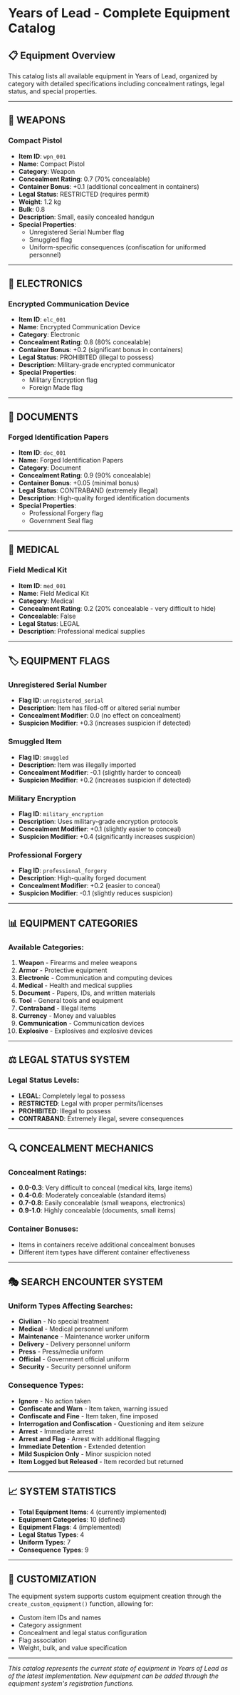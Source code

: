 # Years of Lead - Complete Equipment Catalog

## 📋 **Equipment Overview**

This catalog lists all available equipment in Years of Lead, organized by category with detailed specifications including concealment ratings, legal status, and special properties.

---

## 🔫 **WEAPONS**

### Compact Pistol
- **Item ID**: `wpn_001`
- **Name**: Compact Pistol
- **Category**: Weapon
- **Concealment Rating**: 0.7 (70% concealable)
- **Container Bonus**: +0.1 (additional concealment in containers)
- **Legal Status**: RESTRICTED (requires permit)
- **Weight**: 1.2 kg
- **Bulk**: 0.8
- **Description**: Small, easily concealed handgun
- **Special Properties**:
  - Unregistered Serial Number flag
  - Smuggled flag
  - Uniform-specific consequences (confiscation for uniformed personnel)

---

## 📱 **ELECTRONICS**

### Encrypted Communication Device
- **Item ID**: `elc_001`
- **Name**: Encrypted Communication Device
- **Category**: Electronic
- **Concealment Rating**: 0.8 (80% concealable)
- **Container Bonus**: +0.2 (significant bonus in containers)
- **Legal Status**: PROHIBITED (illegal to possess)
- **Description**: Military-grade encrypted communicator
- **Special Properties**:
  - Military Encryption flag
  - Foreign Made flag

---

## 📄 **DOCUMENTS**

### Forged Identification Papers
- **Item ID**: `doc_001`
- **Name**: Forged Identification Papers
- **Category**: Document
- **Concealment Rating**: 0.9 (90% concealable)
- **Container Bonus**: +0.05 (minimal bonus)
- **Legal Status**: CONTRABAND (extremely illegal)
- **Description**: High-quality forged identification documents
- **Special Properties**:
  - Professional Forgery flag
  - Government Seal flag

---

## 🏥 **MEDICAL**

### Field Medical Kit
- **Item ID**: `med_001`
- **Name**: Field Medical Kit
- **Category**: Medical
- **Concealment Rating**: 0.2 (20% concealable - very difficult to hide)
- **Concealable**: False
- **Legal Status**: LEGAL
- **Description**: Professional medical supplies

---

## 🏷️ **EQUIPMENT FLAGS**

### Unregistered Serial Number
- **Flag ID**: `unregistered_serial`
- **Description**: Item has filed-off or altered serial number
- **Concealment Modifier**: 0.0 (no effect on concealment)
- **Suspicion Modifier**: +0.3 (increases suspicion if detected)

### Smuggled Item
- **Flag ID**: `smuggled`
- **Description**: Item was illegally imported
- **Concealment Modifier**: -0.1 (slightly harder to conceal)
- **Suspicion Modifier**: +0.2 (increases suspicion if detected)

### Military Encryption
- **Flag ID**: `military_encryption`
- **Description**: Uses military-grade encryption protocols
- **Concealment Modifier**: +0.1 (slightly easier to conceal)
- **Suspicion Modifier**: +0.4 (significantly increases suspicion)

### Professional Forgery
- **Flag ID**: `professional_forgery`
- **Description**: High-quality forged document
- **Concealment Modifier**: +0.2 (easier to conceal)
- **Suspicion Modifier**: -0.1 (slightly reduces suspicion)

---

## 📊 **EQUIPMENT CATEGORIES**

### Available Categories:
1. **Weapon** - Firearms and melee weapons
2. **Armor** - Protective equipment
3. **Electronic** - Communication and computing devices
4. **Medical** - Health and medical supplies
5. **Document** - Papers, IDs, and written materials
6. **Tool** - General tools and equipment
7. **Contraband** - Illegal items
8. **Currency** - Money and valuables
9. **Communication** - Communication devices
10. **Explosive** - Explosives and explosive devices

---

## ⚖️ **LEGAL STATUS SYSTEM**

### Legal Status Levels:
- **LEGAL**: Completely legal to possess
- **RESTRICTED**: Legal with proper permits/licenses
- **PROHIBITED**: Illegal to possess
- **CONTRABAND**: Extremely illegal, severe consequences

---

## 🔍 **CONCEALMENT MECHANICS**

### Concealment Ratings:
- **0.0-0.3**: Very difficult to conceal (medical kits, large items)
- **0.4-0.6**: Moderately concealable (standard items)
- **0.7-0.8**: Easily concealable (small weapons, electronics)
- **0.9-1.0**: Highly concealable (documents, small items)

### Container Bonuses:
- Items in containers receive additional concealment bonuses
- Different item types have different container effectiveness

---

## 🎭 **SEARCH ENCOUNTER SYSTEM**

### Uniform Types Affecting Searches:
- **Civilian** - No special treatment
- **Medical** - Medical personnel uniform
- **Maintenance** - Maintenance worker uniform
- **Delivery** - Delivery personnel uniform
- **Press** - Press/media uniform
- **Official** - Government official uniform
- **Security** - Security personnel uniform

### Consequence Types:
- **Ignore** - No action taken
- **Confiscate and Warn** - Item taken, warning issued
- **Confiscate and Fine** - Item taken, fine imposed
- **Interrogation and Confiscation** - Questioning and item seizure
- **Arrest** - Immediate arrest
- **Arrest and Flag** - Arrest with additional flagging
- **Immediate Detention** - Extended detention
- **Mild Suspicion Only** - Minor suspicion noted
- **Item Logged but Released** - Item recorded but returned

---

## 📈 **SYSTEM STATISTICS**

- **Total Equipment Items**: 4 (currently implemented)
- **Equipment Categories**: 10 (defined)
- **Equipment Flags**: 4 (implemented)
- **Legal Status Types**: 4
- **Uniform Types**: 7
- **Consequence Types**: 9

---

## 🔧 **CUSTOMIZATION**

The equipment system supports custom equipment creation through the `create_custom_equipment()` function, allowing for:
- Custom item IDs and names
- Category assignment
- Concealment and legal status configuration
- Flag association
- Weight, bulk, and value specification

---

*This catalog represents the current state of equipment in Years of Lead as of the latest implementation. New equipment can be added through the equipment system's registration functions.* 